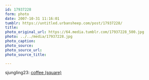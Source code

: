 ```yaml
---
id: 17937228
form: photo
date: 2007-10-31 11:16:01
tumblr: https://untitled.urbansheep.com/post/17937228/
title:
photo_original_url: https://64.media.tumblr.com/17937228_500.jpg
photo: ../../media/17937228.jpg
photo_caption:
photo_source:
photo_source_url:
photo_source_title:

---
```


<p>sjungling23: <a href="http://www.flickr.com/photos/sjungling/5157385/">coffee (square)</a></p>
